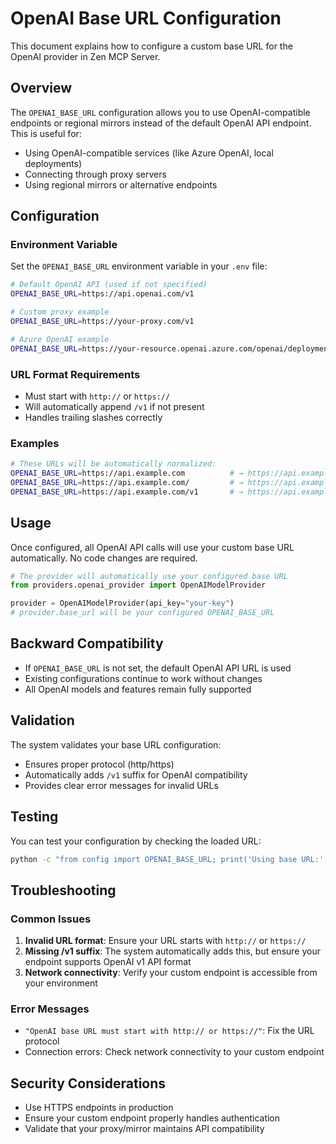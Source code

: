 # OpenAI Base URL Configuration

This document explains how to configure a custom base URL for the OpenAI provider in Zen MCP Server.

## Overview

The `OPENAI_BASE_URL` configuration allows you to use OpenAI-compatible endpoints or regional mirrors instead of the default OpenAI API endpoint. This is useful for:

- Using OpenAI-compatible services (like Azure OpenAI, local deployments)
- Connecting through proxy servers
- Using regional mirrors or alternative endpoints

## Configuration

### Environment Variable

Set the `OPENAI_BASE_URL` environment variable in your `.env` file:

```bash
# Default OpenAI API (used if not specified)
OPENAI_BASE_URL=https://api.openai.com/v1

# Custom proxy example
OPENAI_BASE_URL=https://your-proxy.com/v1

# Azure OpenAI example
OPENAI_BASE_URL=https://your-resource.openai.azure.com/openai/deployments/your-deployment/v1
```

### URL Format Requirements

- Must start with `http://` or `https://`
- Will automatically append `/v1` if not present
- Handles trailing slashes correctly

### Examples

```bash
# These URLs will be automatically normalized:
OPENAI_BASE_URL=https://api.example.com          # → https://api.example.com/v1
OPENAI_BASE_URL=https://api.example.com/         # → https://api.example.com/v1
OPENAI_BASE_URL=https://api.example.com/v1       # → https://api.example.com/v1 (unchanged)
```

## Usage

Once configured, all OpenAI API calls will use your custom base URL automatically. No code changes are required.

```python
# The provider will automatically use your configured base URL
from providers.openai_provider import OpenAIModelProvider

provider = OpenAIModelProvider(api_key="your-key")
# provider.base_url will be your configured OPENAI_BASE_URL
```

## Backward Compatibility

- If `OPENAI_BASE_URL` is not set, the default OpenAI API URL is used
- Existing configurations continue to work without changes
- All OpenAI models and features remain fully supported

## Validation

The system validates your base URL configuration:

- Ensures proper protocol (http/https)
- Automatically adds `/v1` suffix for OpenAI compatibility
- Provides clear error messages for invalid URLs

## Testing

You can test your configuration by checking the loaded URL:

```bash
python -c "from config import OPENAI_BASE_URL; print('Using base URL:', OPENAI_BASE_URL)"
```

## Troubleshooting

### Common Issues

1. **Invalid URL format**: Ensure your URL starts with `http://` or `https://`
2. **Missing /v1 suffix**: The system automatically adds this, but ensure your endpoint supports OpenAI v1 API format
3. **Network connectivity**: Verify your custom endpoint is accessible from your environment

### Error Messages

- `"OpenAI base URL must start with http:// or https://"`: Fix the URL protocol
- Connection errors: Check network connectivity to your custom endpoint

## Security Considerations

- Use HTTPS endpoints in production
- Ensure your custom endpoint properly handles authentication
- Validate that your proxy/mirror maintains API compatibility